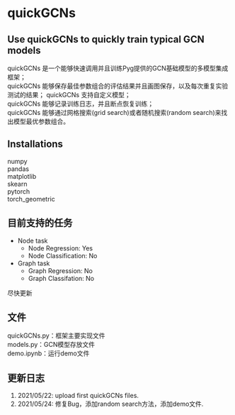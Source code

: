 # quickGCNs 
## Use quickGCNs to quickly train typical GCN models
quickGCNs 是一个能够快速调用并且训练Pyg提供的GCN基础模型的多模型集成框架；  
quickGCNs 能够保存最佳参数组合的评估结果并且画图保存，以及每次重复实验测试的结果；
quickGCNs 支持自定义模型；  
quickGCNs 能够记录训练日志，并且断点恢复训练；  
quickGCNs 能够通过网格搜索(grid search)或者随机搜索(random search)来找出模型最优参数组合。
## Installations
numpy  
pandas  
matplotlib  
skearn  
pytorch  
torch_geometric
## 目前支持的任务
* Node task
  * Node Regression: Yes
  * Node Classification: No
* Graph task
  * Graph Regression: No
  * Graph Classifation: No  

尽快更新
## 文件
quickGCNs.py：框架主要实现文件  
models.py：GCN模型存放文件  
demo.ipynb：运行demo文件  
## 更新日志
1. 2021/05/22: upload first quickGCNs files.  
2. 2021/05/24: 修复Bug，添加random search方法，添加demo文件.
